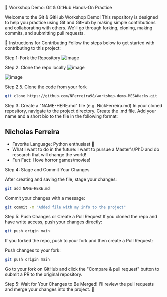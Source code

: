 🚀 Workshop Demo: Git & GitHub Hands-On Practice

Welcome to the Git & GitHub Workshop Demo! This repository is designed to help you practice using Git and GitHub by making simple contributions and collaborating with others. We'll go through forking, cloning, making commits, and submitting pull requests.

📝 Instructions for Contributing
Follow the steps below to get started with contributing to this project:

Step 1: Fork the Repository
![image](https://github.com/user-attachments/assets/794d45e1-253e-4aac-b404-efd5c2b6143f)

Step 2. Clone the repo locally
![image](https://github.com/user-attachments/assets/b1dbfb2a-981d-48ad-9305-33e2fe2407c9)

![image](https://github.com/user-attachments/assets/beaeac61-873a-4872-bb1f-d1a1a87e87b3)

Step 2.5. Clone the code from your fork

```bash
git clone https://github.com/NFerreira98/workshop-demo-MESAHacks.git

```


Step 3: Create a "NAME-HERE.md" file (e.g. NickFerreira.md)
In your cloned repository, navigate to the project directory.
Create the <NAME-HERE>.md file.
Add your name and a short bio to the file in the following format:

## Nicholas Ferreira
- Favorite Language: Python enthusiast 🐍
- What I want to do in the future: I want to pursue a Master's/PhD and do research that will change the world!
- Fun Fact: I love horror games/movies!

Step 4: Stage and Commit Your Changes

After creating and saving the file, stage your changes:

```bash
git add NAME-HERE.md
```

Commit your changes with a message:

```bash
git commit -m "Added file with my info to the project"
```

Step 5: Push Changes or Create a Pull Request
If you cloned the repo and have write access, push your changes directly:

```bash
git push origin main
```
If you forked the repo, push to your fork and then create a Pull Request:

Push changes to your fork:

```bash
git push origin main
```

Go to your fork on GitHub and click the "Compare & pull request" button to submit a PR to the original repository.

Step 5: Wait for Your Changes to Be Merged!
I'll review the pull requests and merge your changes into the project. 🎉
